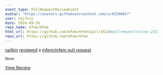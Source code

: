 ```yaml
---
event_type: PullRequestReviewEvent
avatar: "https://avatars.githubusercontent.com/u/4259064?"
user: najlkin
date: 2024-09-26
repo_name: mfem/mfem
html_url: https://github.com/mfem/mfem/pull/4513#pullrequestreview-2332194020
repo_url: https://github.com/mfem/mfem
---
```


<a href='https://github.com/najlkin' target='_blank'>najlkin</a> <a href='https://github.com/mfem/mfem/pull/4513#pullrequestreview-2332194020' target='_blank'>reviewed</a> a <a href='https://github.com/mfem/mfem/pull/4513' target='_blank'>mfem/mfem pull request</a>

<small>None</small>

<a href='https://github.com/mfem/mfem/pull/4513#pullrequestreview-2332194020' target='_blank'>View Review</a>